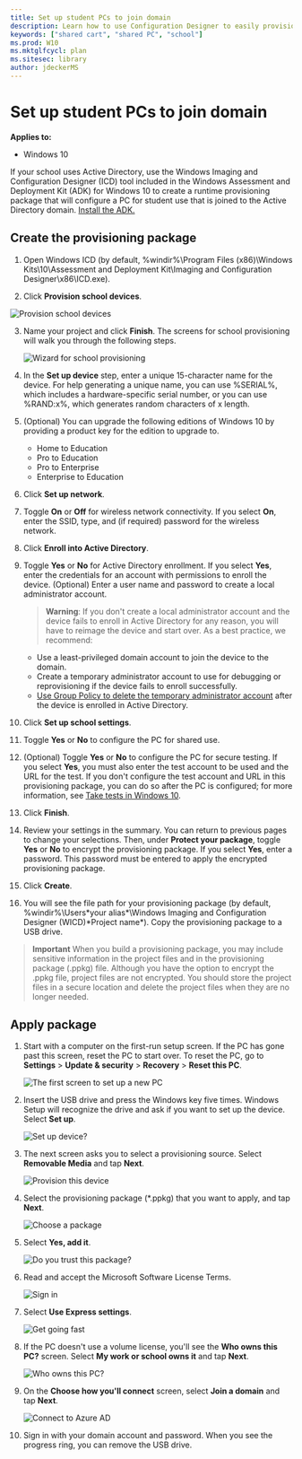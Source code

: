 ```yaml
---
title: Set up student PCs to join domain
description: Learn how to use Configuration Designer to easily provision student devices to join Active Directory.
keywords: ["shared cart", "shared PC", "school"]
ms.prod: W10
ms.mktglfcycl: plan
ms.sitesec: library
author: jdeckerMS
---
```


# Set up student PCs to join domain
**Applies to:**

-   Windows 10  

If your school uses Active Directory, use the Windows Imaging and Configuration Designer (ICD) tool included in the Windows Assessment and Deployment Kit (ADK) for Windows 10 to create a runtime provisioning package that will configure a PC for student use that is joined to the Active Directory domain. [Install the ADK.](https://developer.microsoft.com/en-us/windows/hardware/windows-assessment-deployment-kit) 

## Create the provisioning package

1. Open Windows ICD (by default, %windir%\Program Files (x86)\Windows Kits\10\Assessment and Deployment Kit\Imaging and Configuration Designer\x86\ICD.exe).

2. Click **Provision school devices**. 

  ![Provision school devices](images/icdstart-option.png)

3. Name your project and click **Finish**. The screens for school provisioning will walk you through the following steps.

   ![Wizard for school provisioning](images/icd-school.png)

4. In the **Set up device** step, enter a unique 15-character name for the device. For help generating a unique name, you can use %SERIAL%, which includes a hardware-specific serial number, or you can use %RAND:x%, which generates random characters of x length.

5. (Optional) You can upgrade the following editions of Windows 10 by providing a product key for the edition to upgrade to.
    - Home to Education
    - Pro to Education
    - Pro to Enterprise
    - Enterprise to Education
 
6. Click **Set up network**.

7. Toggle **On** or **Off** for wireless network connectivity. If you select **On**, enter the SSID, type, and (if required) password for the wireless network.

8. Click **Enroll into Active Directory**.

9. Toggle **Yes** or **No** for Active Directory enrollment. If you select **Yes**, enter the credentials for an account with permissions to enroll the device. (Optional) Enter a user name and password to create a local administrator account.

    > **Warning**: If you don't create a local administrator account and the device fails to enroll in Active Directory for any reason, you will have to reimage the device and start over. As a best practice, we recommend:
      - Use a least-privileged domain account to join the device to the domain.
      - Create a temporary administrator account to use for debugging or reprovisioning if the device fails to enroll successfully.
      - [Use Group Policy to delete the temporary administrator account](https://blogs.technet.microsoft.com/canitpro/2014/12/10/group-policy-creating-a-standard-local-admin-account/) after the device is enrolled in Active Directory.

10. Click **Set up school settings**.

11. Toggle **Yes** or **No** to configure the PC for shared use. 

12. (Optional) Toggle **Yes** or **No** to configure the PC for secure testing. If you select **Yes**, you must also enter the test account to be used and the URL for the test. If you don't configure the test account and URL in this provisioning package, you can do so after the PC is configured; for more information, see [Take tests in Windows 10](take-tests-in-windows-10.md).

10. Click **Finish**.

11. Review your settings in the summary. You can return to previous pages to change your selections. Then, under **Protect your package**, toggle **Yes** or **No** to encrypt the provisioning package. If you select **Yes**, enter a password. This password must be entered to apply the encrypted provisioning package.

12. Click **Create**.

13. You will see the file path for your provisioning package (by default, %windir%\Users\*your alias*\Windows Imaging and Configuration Designer (WICD)\*Project name*). Copy the provisioning package to a USB drive.

> **Important**  When you build a provisioning package, you may include sensitive information in the project files and in the provisioning package (.ppkg) file. Although you have the option to encrypt the .ppkg file, project files are not encrypted. You should store the project files in a secure location and delete the project files when they are no longer needed.

## Apply package


1. Start with a computer on the first-run setup screen. If the PC has gone past this screen, reset the PC to start over. To reset the PC, go to **Settings** > **Update & security** > **Recovery** > **Reset this PC**.

    ![The first screen to set up a new PC](images/oobe.jpg)

2. Insert the USB drive and press the Windows key five times. Windows Setup will recognize the drive and ask if you want to set up the device. Select **Set up**.

    ![Set up device?](images/setupmsg.jpg)

3. The next screen asks you to select a provisioning source. Select **Removable Media** and tap **Next**.

    ![Provision this device](images/prov.jpg)
    
4. Select the provisioning package (\*.ppkg) that you want to apply, and tap **Next**.

    ![Choose a package](images/choose-package-icd.png)

5. Select **Yes, add it**.

    ![Do you trust this package?](images/trust-package.png)
    
6. Read and accept the Microsoft Software License Terms.  

    ![Sign in](images/license-terms.png)
    
7. Select **Use Express settings**.

    ![Get going fast](images/express-settings.png)

8. If the PC doesn't use a volume license, you'll see the **Who owns this PC?** screen. Select **My work or school owns it** and tap **Next**.

    ![Who owns this PC?](images/who-owns-pc.png)

9. On the **Choose how you'll connect** screen, select **Join a domain** and tap **Next**.

    ![Connect to Azure AD](images/connect-ad.png)

10. Sign in with  your domain account and password. When you see the progress ring, you can remove the USB drive.

    

